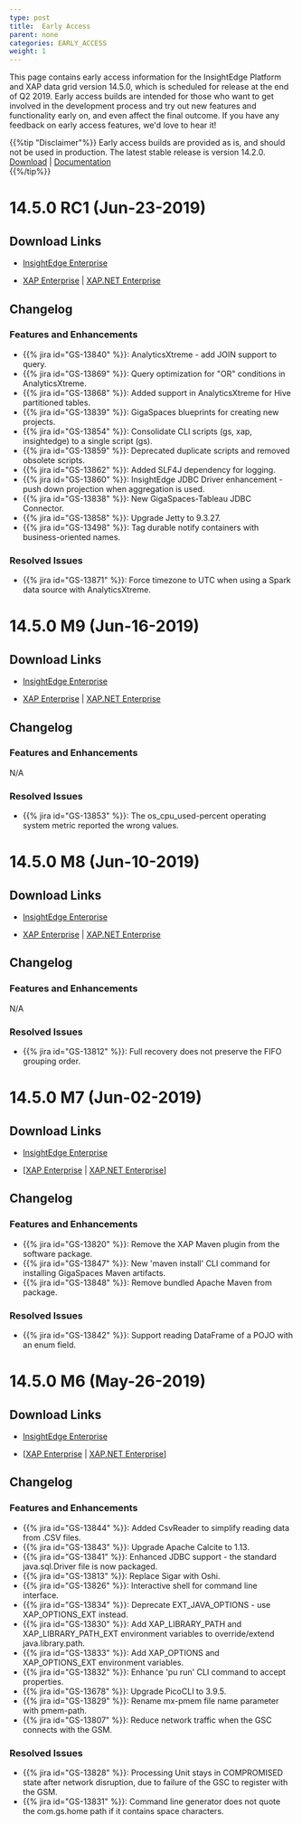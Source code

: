 ```yaml
---
type: post
title:  Early Access
parent: none
categories: EARLY_ACCESS
weight: 1
---
```


This page contains early access information for the InsightEdge Platform and XAP data grid version 14.5.0, which is scheduled for release at the end of Q2 2019. Early access builds are intended for those who want to get involved in the development process and try out new features and functionality early on, and even affect the final outcome. If you have any feedback on early access features, we'd love to hear it!

{{%tip "Disclaimer"%}} Early access builds are provided as is, and should not be used in production. The latest stable release is version 14.2.0.<br>[Download](https://www.gigaspaces.com/download-center) | [Documentation](/xap/14.0/)</br>{{%/tip%}}

# 14.5.0 RC1 (Jun-23-2019)

## Download Links

 * [InsightEdge Enterprise](https://gigaspaces-releases-eu.s3.amazonaws.com/insightedge/14.5.0/gigaspaces-insightedge-enterprise-14.5.0-rc1.zip) 

 * [XAP Enterprise](https://gigaspaces-releases-eu.s3.amazonaws.com/xap/14.5.0/gigaspaces-xap-enterprise-14.5.0-rc1.zip) | [XAP.NET Enterprise](https://gigaspaces-releases-eu.s3.amazonaws.com/xap/14.5.0/gigaspaces-xap.net-14.5.0-rc1.msi)

## Changelog

### Features and Enhancements

- {{% jira id="GS-13840" %}}: AnalyticsXtreme - add JOIN support to query.
- {{% jira id="GS-13869" %}}: Query optimization for "OR" conditions in AnalyticsXtreme.
- {{% jira id="GS-13868" %}}: Added support in AnalyticsXtreme for Hive partitioned tables.
- {{% jira id="GS-13839" %}}: GigaSpaces blueprints for creating new projects.
- {{% jira id="GS-13854" %}}: Consolidate CLI scripts (gs, xap, insightedge) to a single script (gs).
- {{% jira id="GS-13859" %}}: Deprecated duplicate scripts and removed obsolete scripts.
- {{% jira id="GS-13862" %}}: Added SLF4J dependency for logging.
- {{% jira id="GS-13860" %}}: InsightEdge JDBC Driver enhancement - push down projection when aggregation is used.
- {{% jira id="GS-13838" %}}: New GigaSpaces-Tableau JDBC Connector.
- {{% jira id="GS-13858" %}}: Upgrade Jetty to 9.3.27.
- {{% jira id="GS-13498" %}}: Tag durable notify containers with business-oriented names.

### Resolved Issues

- {{% jira id="GS-13871" %}}: Force timezone to UTC when using a Spark data source with AnalyticsXtreme.

# 14.5.0 M9 (Jun-16-2019)

## Download Links

 * [InsightEdge Enterprise](https://gigaspaces-releases-eu.s3.amazonaws.com/insightedge/14.5.0/gigaspaces-insightedge-enterprise-14.5.0-m9.zip) 

 * [XAP Enterprise](https://gigaspaces-releases-eu.s3.amazonaws.com/xap/14.5.0/gigaspaces-xap-enterprise-14.5.0-m9.zip) | [XAP.NET Enterprise](https://gigaspaces-releases-eu.s3.amazonaws.com/xap/14.5.0/gigaspaces-xap.net-14.5.0-m9.msi)

## Changelog

### Features and Enhancements

N/A

### Resolved Issues

- {{% jira id="GS-13853" %}}: The os_cpu_used-percent operating system metric reported the wrong values.

# 14.5.0 M8 (Jun-10-2019)

## Download Links

 * [InsightEdge Enterprise](https://gigaspaces-releases-eu.s3.amazonaws.com/insightedge/14.5.0/gigaspaces-insightedge-enterprise-14.5.0-m8.zip) 

 * [XAP Enterprise](https://gigaspaces-releases-eu.s3.amazonaws.com/xap/14.5.0/gigaspaces-xap-enterprise-14.5.0-m8.zip) | [XAP.NET Enterprise](https://gigaspaces-releases-eu.s3.amazonaws.com/xap/14.5.0/gigaspaces-xap.net-14.5.0-m8.msi)

## Changelog

### Features and Enhancements

N/A

### Resolved Issues

- {{% jira id="GS-13812" %}}: Full recovery does not preserve the FIFO grouping order.

# 14.5.0 M7 (Jun-02-2019)

## Download Links

 * [InsightEdge Enterprise](https://gigaspaces-releases-eu.s3.amazonaws.com/insightedge/14.5.0/gigaspaces-insightedge-enterprise-14.5.0-m7.zip) 

 * \[[XAP Enterprise](https://gigaspaces-releases-eu.s3.amazonaws.com/xap/14.5.0/gigaspaces-xap-enterprise-14.5.0-m7.zip) | [XAP.NET Enterprise](https://gigaspaces-releases-eu.s3.amazonaws.com/xap/14.5.0/gigaspaces-xap.net-14.5.0-m7.msi)\]

## Changelog

### Features and Enhancements

- {{% jira id="GS-13820" %}}: Remove the XAP Maven plugin from the software package.
- {{% jira id="GS-13847" %}}: New 'maven install' CLI command for installing GigaSpaces Maven artifacts.
- {{% jira id="GS-13848" %}}: Remove bundled Apache Maven from package.

### Resolved Issues

- {{% jira id="GS-13842" %}}: Support reading DataFrame of a POJO with an enum field.

# 14.5.0 M6 (May-26-2019)

## Download Links

 * [InsightEdge Enterprise](https://gigaspaces-releases-eu.s3.amazonaws.com/insightedge/14.5.0/gigaspaces-insightedge-enterprise-14.5.0-m6.zip) 

 * \[[XAP Enterprise](https://gigaspaces-releases-eu.s3.amazonaws.com/xap/14.5.0/gigaspaces-xap-enterprise-14.5.0-m6.zip) | [XAP.NET Enterprise](https://gigaspaces-releases-eu.s3.amazonaws.com/xap/14.5.0/gigaspaces-xap.net-14.5.0-m6.msi)\]

## Changelog

### Features and Enhancements

- {{% jira id="GS-13844" %}}: Added CsvReader to simplify reading data from .CSV files.
- {{% jira id="GS-13843" %}}: Upgrade Apache Calcite to 1.13.
- {{% jira id="GS-13841" %}}: Enhanced JDBC support - the standard java.sql.Driver file is now packaged.
- {{% jira id="GS-13813" %}}: Replace Sigar with Oshi.
- {{% jira id="GS-13826" %}}: Interactive shell for command line interface.
- {{% jira id="GS-13834" %}}: Deprecate EXT_JAVA_OPTIONS - use XAP_OPTIONS_EXT instead.
- {{% jira id="GS-13830" %}}: Add XAP_LIBRARY_PATH and XAP_LIBRARY_PATH_EXT environment variables to override/extend java.library.path.
- {{% jira id="GS-13833" %}}: Add XAP_OPTIONS and XAP_OPTIONS_EXT environment variables.
- {{% jira id="GS-13832" %}}: Enhance 'pu run' CLI command to accept properties.
- {{% jira id="GS-13678" %}}: Upgrade PicoCLI to 3.9.5.
- {{% jira id="GS-13829" %}}: Rename mx-pmem file name parameter with pmem-path.
- {{% jira id="GS-13807" %}}: Reduce network traffic when the GSC connects with the GSM.


### Resolved Issues

- {{% jira id="GS-13828" %}}: Processing Unit stays in COMPROMISED state after network disruption, due to failure of the GSC to register with the GSM.
- {{% jira id="GS-13831" %}}: Command line generator does not quote the com.gs.home path if it contains space characters.
